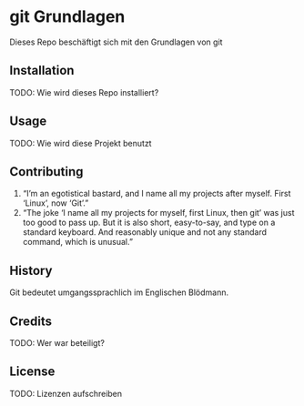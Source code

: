 # git Grundlagen 


Dieses Repo beschäftigt sich mit den Grundlagen von git  


## Installation


TODO: Wie wird dieses Repo installiert? 


## Usage


TODO: Wie wird diese Projekt benutzt 


## Contributing


1. “I’m an egotistical bastard, and I name all my projects after myself. First ‘Linux’, now ‘Git’.” 
2. “The joke ‘I name all my projects for myself, first Linux, then git’ was just too good to pass up. But it is also short, easy-to-say, and type on a standard keyboard. And reasonably unique and not any standard command, which is unusual.”

## History


Git bedeutet umgangssprachlich im Englischen Blödmann.


## Credits


TODO: Wer war beteiligt? 


## License


TODO: Lizenzen aufschreiben 
